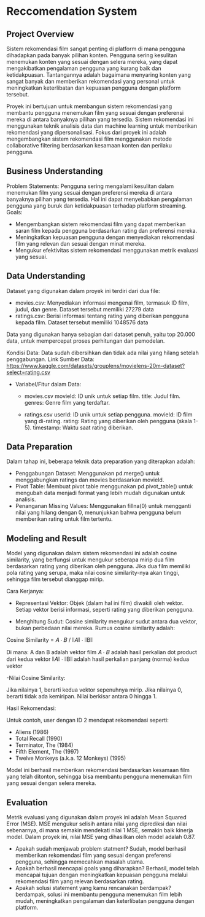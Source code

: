 # Reccomendation System

## Project Overview
Sistem rekomendasi film sangat penting di platform di mana pengguna dihadapkan pada banyak pilihan konten. Pengguna sering kesulitan menemukan konten yang sesuai dengan selera mereka, yang dapat mengakibatkan pengalaman pengguna yang kurang baik dan ketidakpuasan. Tantangannya adalah bagaimana menyaring konten yang sangat banyak dan memberikan rekomendasi yang personal untuk meningkatkan keterlibatan dan kepuasan pengguna dengan platform tersebut.

Proyek ini bertujuan untuk membangun sistem rekomendasi yang membantu pengguna menemukan film yang sesuai dengan preferensi mereka di antara banyaknya pilihan yang tersedia. Sistem rekomendasi ini menggunakan teknik analisis data dan machine learning untuk memberikan rekomendasi yang dipersonalisasi. Fokus dari proyek ini adalah mengembangkan sistem rekomendasi film menggunakan metode collaborative filtering berdasarkan kesamaan konten dan perilaku pengguna.

## Business Understanding
Problem Statements:
Pengguna sering mengalami kesulitan dalam menemukan film yang sesuai dengan preferensi mereka di antara banyaknya pilihan yang tersedia. Hal ini dapat menyebabkan pengalaman pengguna yang buruk dan ketidakpuasan terhadap platform streaming.
Goals:
- Mengembangkan sistem rekomendasi film yang dapat memberikan saran film kepada pengguna berdasarkan rating dan preferensi mereka.
- Meningkatkan kepuasan pengguna dengan menyediakan rekomendasi film yang relevan dan sesuai dengan minat mereka.
- Mengukur efektivitas sistem rekomendasi menggunakan metrik evaluasi yang sesuai.

## Data Understanding
Dataset yang digunakan dalam proyek ini terdiri dari dua file:

- movies.csv: Menyediakan informasi mengenai film, termasuk ID film, judul, dan genre. Dataset tersebut memiliki 27279 data
- ratings.csv: Berisi informasi tentang rating yang diberikan pengguna kepada film. Dataset tersebut memiliki 1048576 data

Data yang digunakan hanya sebagian dari dataset penuh, yaitu top 20.000 data, untuk mempercepat proses perhitungan dan pemodelan.

Kondisi Data: Data sudah dibersihkan dan tidak ada nilai yang hilang setelah penggabungan.
Link Sumber Data: https://www.kaggle.com/datasets/grouplens/movielens-20m-dataset?select=rating.csv
- Variabel/Fitur dalam Data:
	- movies.csv
	movieId: ID unik untuk setiap film.
	title: Judul film.
	genres: Genre film yang terdaftar.

	- ratings.csv
	userId: ID unik untuk setiap pengguna.
	movieId: ID film yang di-rating.
	rating: Rating yang diberikan oleh pengguna (skala 1-5).
	timestamp: Waktu saat rating diberikan.

## Data Preparation
Dalam tahap ini, beberapa teknik data preparation yang diterapkan adalah:

- Penggabungan Dataset: Menggunakan pd.merge() untuk menggabungkan ratings dan movies berdasarkan movieId.
- Pivot Table: Membuat pivot table menggunakan pd.pivot_table() untuk mengubah data menjadi format yang lebih mudah digunakan untuk analisis.
- Penanganan Missing Values: Menggunakan fillna(0) untuk mengganti nilai yang hilang dengan 0, menunjukkan bahwa pengguna belum memberikan rating untuk film tertentu.

## Modeling and Result
Model yang digunakan dalam sistem rekomendasi ini adalah cosine similarity, yang berfungsi untuk mengukur seberapa mirip dua film berdasarkan rating yang diberikan oleh pengguna. Jika dua film memiliki pola rating yang serupa, maka nilai cosine similarity-nya akan tinggi, sehingga film tersebut dianggap mirip.

Cara Kerjanya:

- Representasi Vektor:
Objek (dalam hal ini film) diwakili oleh vektor. Setiap vektor berisi informasi, seperti rating yang diberikan pengguna.

- Menghitung Sudut:
Cosine similarity mengukur sudut antara dua vektor, bukan perbedaan nilai mereka. Rumus cosine similarity adalah:

Cosine Similarity = 𝐴 ⋅ 𝐵 / ∣∣𝐴∣∣ ⋅ ∣∣B∣∣

Di mana:
A dan B adalah vektor film
𝐴 ⋅ 𝐵 adalah hasil perkalian dot product dari kedua vektor
∣∣𝐴∣∣ ⋅ ∣∣B∣∣ adalah hasil perkalian panjang (norma) kedua vektor

-Nilai Cosine Similarity:

Jika nilainya 1, berarti kedua vektor sepenuhnya mirip.
Jika nilainya 0, berarti tidak ada kemiripan.
Nilai berkisar antara 0 hingga 1.

Hasil Rekomendasi:

Untuk contoh, user dengan ID 2 mendapat rekomendasi seperti:
- Aliens (1986)
- Total Recall (1990) 
- Terminator, The (1984)
- Fifth Element, The (1997)
- Twelve Monkeys (a.k.a. 12 Monkeys) (1995)

Model ini berhasil memberikan rekomendasi berdasarkan kesamaan film yang telah ditonton, sehingga bisa membantu pengguna menemukan film yang sesuai dengan selera mereka.

## Evaluation
Metrik evaluasi yang digunakan dalam proyek ini adalah Mean Squared Error (MSE). MSE mengukur selisih antara nilai yang diprediksi dan nilai sebenarnya, di mana semakin mendekati nilai 1 MSE, semakin baik kinerja model. Dalam proyek ini, nilai MSE yang dihasilkan oleh model adalah 0.87.

- Apakah sudah menjawab problem statment?
Sudah, model berhasil memberikan rekomendasi film yang sesuai dengan preferensi pengguna, sehingga memecahkan masalah utama.
- Apakah berhasil mencapai goals yang diharapkan?
Berhasil, model telah mencapai tujuan dengan meningkatkan kepuasan pengguna melalui rekomendasi film yang relevan berdasarkan rating.
- Apakah solusi statement yang kamu rencanakan berdampak?
berdampak, solusi ini membantu pengguna menemukan film lebih mudah, meningkatkan pengalaman dan keterlibatan pengguna dengan platform.
